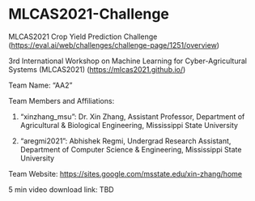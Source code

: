 # MLCAS2021-Challenge
 MLCAS2021 Crop Yield Prediction Challenge (https://eval.ai/web/challenges/challenge-page/1251/overview)
 
 3rd International Workshop on Machine Learning for Cyber-Agricultural Systems (MLCAS2021) (https://mlcas2021.github.io/)
 
 Team Name: “AA2”
 
 Team Members and Affiliations:
 
 1) “xinzhang_msu”: Dr. Xin Zhang, Assistant Professor, Department of Agricultural & Biological Engineering, Mississippi State University
 
 2) “aregmi2021”: Abhishek Regmi, Undergrad Research Assistant, Department of Computer Science & Engineering, Mississippi State University
 
 Team Website: https://sites.google.com/msstate.edu/xin-zhang/home 
 
 5 min video download link: TBD
